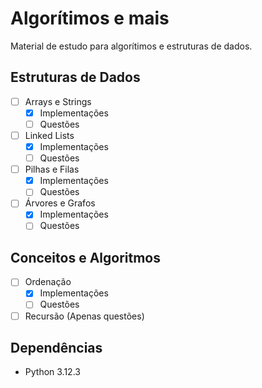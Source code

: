 # Algorítimos e mais

Material de estudo para algorítimos e estruturas de dados.

## Estruturas de Dados

- [ ] Arrays e Strings
  - [x] Implementações
  - [ ] Questões
- [ ] Linked Lists
  - [x] Implementações
  - [ ] Questões
- [ ] Pilhas e Filas
  - [x] Implementações
  - [ ] Questões
- [ ] Árvores e Grafos
  - [x] Implementações
  - [ ] Questões

## Conceitos e Algoritmos

- [ ] Ordenação
  - [x] Implementações
  - [ ] Questões
- [ ] Recursão (Apenas questões)

## Dependências

- Python 3.12.3
